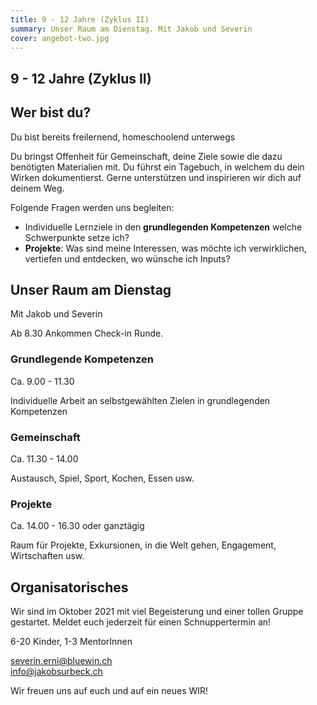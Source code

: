```yaml
---
title: 9 - 12 Jahre (Zyklus II)
summary: Unser Raum am Dienstag. Mit Jakob und Severin
cover: angebot-two.jpg
---
```


## 9 - 12 Jahre (Zyklus II)

## Wer bist du?

Du bist bereits freilernend, homeschoolend unterwegs

Du bringst Offenheit für Gemeinschaft, deine Ziele sowie die dazu benötigten Materialien mit. Du führst ein Tagebuch, in welchem du dein Wirken dokumentierst. Gerne unterstützen und inspirieren wir dich auf deinem Weg.

Folgende Fragen werden uns begleiten:

- Individuelle Lernziele in den **grundlegenden Kompetenzen** welche Schwerpunkte setze ich?
- **Projekte**: Was sind meine Interessen, was möchte ich verwirklichen, vertiefen und entdecken, wo wünsche ich Inputs?

## Unser Raum am Dienstag

Mit Jakob und Severin

Ab 8.30 Ankommen Check-in Runde.

### Grundlegende Kompetenzen

Ca. 9.00 - 11.30

Individuelle Arbeit an selbstgewählten Zielen in grundlegenden Kompetenzen

### Gemeinschaft

Ca. 11.30 - 14.00

Austausch, Spiel, Sport, Kochen, Essen usw.

### Projekte

Ca. 14.00 - 16.30 oder ganztägig

Raum für Projekte, Exkursionen, in die Welt gehen, Engagement, Wirtschaften usw.

## Organisatorisches

Wir sind im Oktober 2021 mit viel Begeisterung und einer tollen Gruppe gestartet. Meldet euch jederzeit für einen Schnuppertermin an!

6-20 Kinder, 1-3 MentorInnen

[severin.erni@bluewin.ch](severin.erni@bluewin.ch)\
[info@jakobsurbeck.ch](info@jakobsurbeck.ch)

Wir freuen uns auf euch und auf ein neues WIR!
